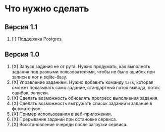 # Что нужно сделать

## Версия 1.1

1. [ ] Поддержка Postgres.

## Версия 1.0

1. [X] Запуск задания не от рута. Нужно продумать, как выполнять задания под разными
пользователями, чтобы не было ошибок при записи в лог и sqlite-базу.
2. [X] Управление заданием. Нужно добавить команду `task`, которая сможет показывать само задание,
стандартный поток вывода, поток ошибок, запуски.
3. [X] Сделать возможность обновлять прогресс выполнения задания.
4. [X] Сделать возможность выгружать список заданий и задание в формате json.
5. [X] Пример использования в веб-приложении.
6. [X] Прерывание заданий при остановке сервиса.
7. [X] Восстановление очереди после загрузки сервиса.